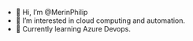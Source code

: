 - 👋 Hi, I’m @MerinPhilip
- 👀 I’m interested in cloud computing and automation.
- 🌱 Currently learning Azure Devops.


<!---
MerinPhilip/MerinPhilip is a ✨ special ✨ repository because its `README.md` (this file) appears on your GitHub profile.
You can click the Preview link to take a look at your changes.
--->
